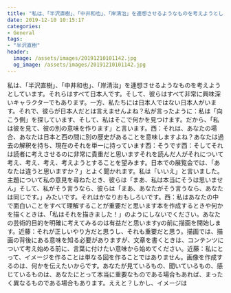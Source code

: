 ```yaml
---
title: "私は、「半沢直樹」、「中井和也」、「岸清治」を連想させるようなものを考えようとしています。"
date: 2019-12-10 10:15:17
categories:
- General
tags:
- "半沢直樹"
header:
  image: /assets/images/20191210101142.jpg
  og_image: /assets/images/20191210101142.jpg
---
```


私は、「半沢直樹」、「中井和也」、「岸清治」を連想させるようなものを考えようとしています。それらはすべて日本人です。そして、彼らはすべて非常に興味深いキャラクターでもあります。一方、私たちには日本人ではない日本人がいます。それで、彼らが日本人だとは言えませんよね？私が言ったように：私は「向こう側」を探しています、そして、私はそこで何かを見つけます。だから、「私は彼を見て、彼の別の意味を作ります」と言います。西：それは、あなたの場合、あなたは日本と西の間に別の歴史があることを意味しますよね？あなたは過去の解釈を持ち、現在のそれを単一に持っています西：そうです西：そしてそれは読者に考えさせるのに非常に貴重だと思いますそれを読んだ人がそれについて考え、考え、考え、考えようとすることを望みます。日本での展覧会では、「あなたは違うと思いますか？」とよく聞かれます。私は「いいえ」と言いました。主題について私の意見を尋ねたとき、彼らは「まあ、私は本当にそうは思いません」そして、私がそう言うなら、彼らは「まあ、あなたがそう言うなら、あなたは同じです。」みたいです。それはかなりおもしろいです。西：私はあなたの中で面白いことをすべて理解することが重要だと思います本を作成するときや何かを描くときは、「私はそれを描きました！」のようにしないでください。あなたの芸術的目的を明確に考えてみるのは有益だと思いますyの前に描画を開始します。近藤：それが正しいやり方だと思うし、それも重要だと思う。描画では、描画の背後にある意味を知る必要がありますが、文章を書くときは、コンテンツについて考え始める前に、言葉に付けたい意味から始めてください。近藤：私にとって、イメージを作ることは単なる図を作ることではありません。画像を作成するのは、何かを伝えたいからです。あなたが見ているもの、聞いているもの、感じているものは、あなたにとって本当に重要なものである場合もあれば、まったく異なるものである場合もあります。ええと？しかし、イメージは
